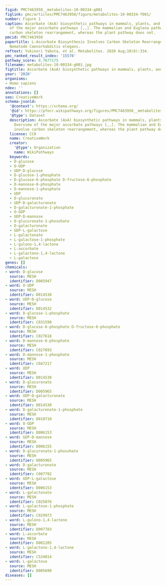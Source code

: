 ```yaml
---
figid: PMC7463950__metabolites-10-00334-g001
figlink: pmc/articles/PMC7463950/figure/metabolites-10-00334-f001/
number: Figure 1
caption: Ascorbate (AsA) biosynthetic pathways in mammals, plants, and Euglena. Overview
  of the major ascorbate pathways [,,]. The mammalian and Euglena pathways involve
  carbon skeleton rearrangement, whereas the plant pathway does not.
pmcid: PMC7463950
papertitle: L-Ascorbate Biosynthesis Involves Carbon Skeleton Rearrangement in the
  Nematode Caenorhabditis elegans.
reftext: Yukinori Yabuta, et al. Metabolites. 2020 Aug;10(8):334.
pmc_ranked_result_index: '15578'
pathway_score: 0.7677175
filename: metabolites-10-00334-g001.jpg
figtitle: Ascorbate (AsA) biosynthetic pathways in mammals, plants, and Euglena
year: '2020'
organisms:
- Homo sapiens
ndex: ''
annotations: []
seo: CreativeWork
schema-jsonld:
  '@context': https://schema.org/
  '@id': https://pfocr.wikipathways.org/figures/PMC7463950__metabolites-10-00334-g001.html
  '@type': Dataset
  description: Ascorbate (AsA) biosynthetic pathways in mammals, plants, and Euglena.
    Overview of the major ascorbate pathways [,,]. The mammalian and Euglena pathways
    involve carbon skeleton rearrangement, whereas the plant pathway does not.
  license: CC0
  name: CreativeWork
  creator:
    '@type': Organization
    name: WikiPathways
  keywords:
  - D-glucose
  - O-UDP
  - UDP-D-glucose
  - D-glucose-1-phosphate
  - D-glucose-6-phosphate D-fructose-6-phosphate
  - D-mannose-6-phosphate
  - D-mannose-1-phosphate
  - UDP
  - D-glucuronate
  - UDP-D-galacturonate
  - D-galacturonate-1-phosphate
  - O-GDP
  - GDP-D-mannose
  - D-glucuronate-1-phosohate
  - D-galacturonate
  - GDP-L-galactose
  - L-galactonate
  - L-galactose-1-phosphate
  - L-gulono-1,4-lactone
  - L-ascorbate
  - L-galactono-1,4-lactone
  - L-galactose
genes: []
chemicals:
- word: D-glucose
  source: MESH
  identifier: D005947
- word: O-UDP
  source: MESH
  identifier: D014530
- word: UDP-D-glucose
  source: MESH
  identifier: D014532
- word: D-glucose-1-phosphate
  source: MESH
  identifier: C031590
- word: D-glucose-6-phosphate D-fructose-6-phosphate
  source: MESH
  identifier: C027618
- word: D-mannose-6-phosphate
  source: MESH
  identifier: C027693
- word: D-mannose-1-phosphate
  source: MESH
  identifier: C047217
- word: UDP
  source: MESH
  identifier: D014530
- word: D-glucuronate
  source: MESH
  identifier: D005965
- word: UDP-D-galacturonate
  source: MESH
  identifier: D014530
- word: D-galacturonate-1-phosphate
  source: MESH
  identifier: D010710
- word: O-GDP
  source: MESH
  identifier: D006153
- word: GDP-D-mannose
  source: MESH
  identifier: D006155
- word: D-glucuronate-1-phosohate
  source: MESH
  identifier: D005965
- word: D-galacturonate
  source: MESH
  identifier: C007792
- word: GDP-L-galactose
  source: MESH
  identifier: D006153
- word: L-galactonate
  source: MESH
  identifier: C025076
- word: L-galactose-1-phosphate
  source: MESH
  identifier: C029973
- word: L-gulono-1,4-lactone
  source: MESH
  identifier: D007783
- word: L-ascorbate
  source: MESH
  identifier: D001205
- word: L-galactono-1,4-lactone
  source: MESH
  identifier: C534014
- word: L-galactose
  source: MESH
  identifier: D005690
diseases: []
---
```

